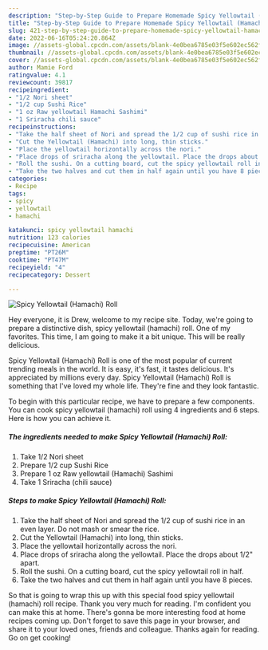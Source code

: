 ```yaml
---
description: "Step-by-Step Guide to Prepare Homemade Spicy Yellowtail (Hamachi) Roll"
title: "Step-by-Step Guide to Prepare Homemade Spicy Yellowtail (Hamachi) Roll"
slug: 421-step-by-step-guide-to-prepare-homemade-spicy-yellowtail-hamachi-roll
date: 2022-06-16T05:24:20.864Z
image: //assets-global.cpcdn.com/assets/blank-4e0bea6785e03f5e602ec562f230caae08da540cada707380b4fe1bbebba43da.png
thumbnail: //assets-global.cpcdn.com/assets/blank-4e0bea6785e03f5e602ec562f230caae08da540cada707380b4fe1bbebba43da.png
cover: //assets-global.cpcdn.com/assets/blank-4e0bea6785e03f5e602ec562f230caae08da540cada707380b4fe1bbebba43da.png
author: Mamie Ford
ratingvalue: 4.1
reviewcount: 39817
recipeingredient:
- "1/2 Nori sheet"
- "1/2 cup Sushi Rice"
- "1 oz Raw yellowtail Hamachi Sashimi"
- "1 Sriracha chili sauce"
recipeinstructions:
- "Take the half sheet of Nori and spread the 1/2 cup of sushi rice in an even layer. Do not mash or smear the rice."
- "Cut the Yellowtail (Hamachi) into long, thin sticks."
- "Place the yellowtail horizontally across the nori."
- "Place drops of sriracha along the yellowtail. Place the drops about 1/2&#34; apart."
- "Roll the sushi. On a cutting board, cut the spicy yellowtail roll in half."
- "Take the two halves and cut them in half again until you have 8 pieces."
categories:
- Recipe
tags:
- spicy
- yellowtail
- hamachi

katakunci: spicy yellowtail hamachi 
nutrition: 123 calories
recipecuisine: American
preptime: "PT26M"
cooktime: "PT47M"
recipeyield: "4"
recipecategory: Dessert

---
```



![Spicy Yellowtail (Hamachi) Roll](//assets-global.cpcdn.com/assets/blank-4e0bea6785e03f5e602ec562f230caae08da540cada707380b4fe1bbebba43da.png)

Hey everyone, it is Drew, welcome to my recipe site. Today, we're going to prepare a distinctive dish, spicy yellowtail (hamachi) roll. One of my favorites. This time, I am going to make it a bit unique. This will be really delicious.

Spicy Yellowtail (Hamachi) Roll is one of the most popular of current trending meals in the world. It is easy, it's fast, it tastes delicious. It's appreciated by millions every day. Spicy Yellowtail (Hamachi) Roll is something that I've loved my whole life. They're fine and they look fantastic.




To begin with this particular recipe, we have to prepare a few components. You can cook spicy yellowtail (hamachi) roll using 4 ingredients and 6 steps. Here is how you can achieve it.

<!--inarticleads1-->

##### The ingredients needed to make Spicy Yellowtail (Hamachi) Roll:

1. Take 1/2 Nori sheet
1. Prepare 1/2 cup Sushi Rice
1. Prepare 1 oz Raw yellowtail (Hamachi) Sashimi
1. Take 1 Sriracha (chili sauce)




<!--inarticleads2-->

##### Steps to make Spicy Yellowtail (Hamachi) Roll:

1. Take the half sheet of Nori and spread the 1/2 cup of sushi rice in an even layer. Do not mash or smear the rice.
1. Cut the Yellowtail (Hamachi) into long, thin sticks.
1. Place the yellowtail horizontally across the nori.
1. Place drops of sriracha along the yellowtail. Place the drops about 1/2&#34; apart.
1. Roll the sushi. On a cutting board, cut the spicy yellowtail roll in half.
1. Take the two halves and cut them in half again until you have 8 pieces.




So that is going to wrap this up with this special food spicy yellowtail (hamachi) roll recipe. Thank you very much for reading. I'm confident you can make this at home. There's gonna be more interesting food at home recipes coming up. Don't forget to save this page in your browser, and share it to your loved ones, friends and colleague. Thanks again for reading. Go on get cooking!
